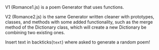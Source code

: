 V1 (Romance1.js) is a poem Generator that uses functions.

V2 (Romance2.js) is the same Generator written cleaner with prototypes, classes, and methods with some added functionality,
such as the merge method of the Dictionary class, which will create a new Dictionary be combining two existing ones.

Insert text in backticks(`text`) where asked to generate a random poem!
